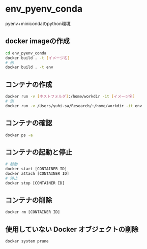 # env_pyenv_conda
pyenv+minicondaのpython環境

## docker imageの作成
```bash
cd env_pyenv_conda
docker build . -t [イメージ名]
# 例
docker build . -t env
```

## コンテナの作成
```bash
docker run -v [ホストフォルダ]:/home/workdir -it [イメージ名]
# 例
docker run -v /Users/yuhi-sa/Research/:/home/workdir -it env
```

## コンテナの確認
```bash
docker ps -a
```
## コンテナの起動と停止
```bash
# 起動
docker start [CONTAINER ID]
docker attach [CONTAINER ID]
# 停止
docker stop [CONTAINER ID]
```
## コンテナの削除
```bash
docker rm [CONTAINER ID]
```
## 使用していない Docker オブジェクトの削除
```bash
docker system prune
```